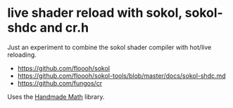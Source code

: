 # live shader reload with sokol, sokol-shdc and cr.h

Just an experiment to combine the sokol shader compiler with hot/live reloading.

- https://github.com/floooh/sokol
- https://github.com/floooh/sokol-tools/blob/master/docs/sokol-shdc.md
- https://github.com/fungos/cr

Uses the [Handmade Math](https://github.com/HandmadeMath/Handmade-Math) library.
